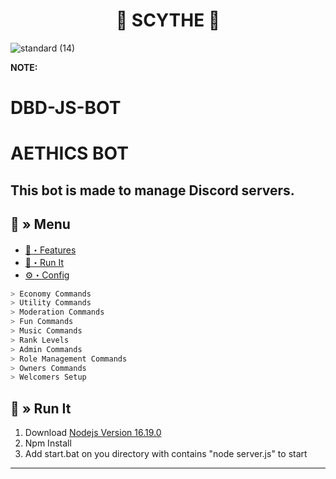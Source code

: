 <h1 align="center">
  🔗 SCYTHE 🚀
</h1>

![standard (14)](https://github.com/Scythe3Fury/DBD-JS-BOT/issues/1#issue-2580378324)

**NOTE:**
# DBD-JS-BOT
# AETHICS BOT
This bot is made to manage Discord servers. 
---
## <a id="menu"></a>🔱 » Menu

- [🔰・Features](https://github.com/Scythe3Fury/DBD-JS-BOT/tree/main/commands)
- [🎉・Run It](#setup)
- [⚙・Config](https://github.com/Scythe3Fury/DBD-JS-BOT/blob/main/server.js)

```js
> Economy Commands
> Utility Commands
> Moderation Commands
> Fun Commands
> Music Commands
> Rank Levels
> Admin Commands
> Role Management Commands
> Owners Commands
> Welcomers Setup
```

## <a id="setup"></a> 📁 » Run It

1. Download [Nodejs Version 16.19.0](https://nodejs.org/ko/blog/release/v16.19.0/)
2. Npm Install
3. Add start.bat on you directory with contains "node server.js" to start
--- 
